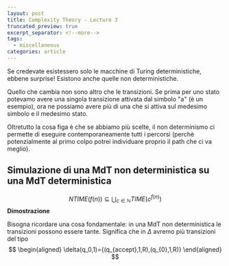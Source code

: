```yaml
---
layout: post
title: Complexity Theory - Lecture 3
truncated_preview: true
excerpt_separator: <!--more-->
tags:
  - miscellaneous
categories: article
---
```

<!--more-->

Se credevate esistessero solo le macchine di Turing deterministiche, ebbene surprise! Esistono anche quelle non deterministiche.

Quello che cambia non sono altro che le transizioni. Se prima per uno stato potevamo avere una singola transizione attivata dal simbolo "a" (è un esempio), ora ne possiamo avere più di una che si attiva sul medesimo simbolo e il medesimo stato. 

Oltretutto la cosa figa è che se abbiamo più scelte, il non determinismo ci permette di eseguire contemporaneamente tutti i percorsi (perchè potenzialmente al primo colpo potrei individuare proprio il path che ci va meglio).



## Simulazione di una MdT non deterministica su una MdT deterministica
$$
NTIME(f(n)) \subseteq \bigcup_{c \in \mathbb{N}} TIME(c^{f(n)})
$$
**Dimostrazione**

Bisogna ricordare una cosa fondamentale: in una MdT non deterministica le transizioni possono essere tante. Significa che in $\Delta$ avremo più transizioni del tipo
$$
\begin{aligned}
\delta(q_0​,1)={(q_{accept}​,1,R),(q_{0}​,1,R)}
\end{aligned}
$$

